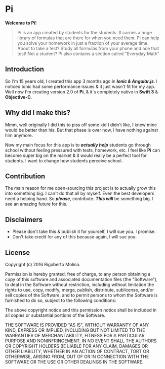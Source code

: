 # Pi

**Welcome to Pi!**

> Pi is an app created by students for the students. It carries a huge library of formulas that are there for when you need them. Pi can help you solve your homework in just a fraction of your average time. About to take a test? Study all formulas from your phone and ace that test! Not a student? Pi also contains a section called "Everyday Math"

## Introduction
So I'm 15 years old, I created this app 3 months ago in ***Ionic & Angular.js***. I noticed Ionic had some performance issues & it just wasn't fit for my app. Well now I'm creating version 2.0 of **Pi**, & it's completely native in **Swift 3** & **Objective-C**.

## Why did I make this?
Mmm, well originally I did this to piss off some kid I didn't like, I knew mine would be better than his. But that phase is over now, I have nothing against him anymore.

Now my main focus for this app is to ***actually help*** students go through school without feeling pressured with tests, homework, etc. I feel like **Pi** can become super big on the market & it would really be a perfect tool for students. I want to change how students perceive school.

## Contribution
The main reason for me open-sourcing this project is to actually grow this into something big. I can't do that all by myself. Even the best developers need a helping hand. So ***please***, contribute. ***This will*** be something big. I see an amazing future for this.

## Disclaimers
 - Please don't take this & publish it for yourself, I will sue you. I promise.
 - Don't take credit for any of this because again, I will sue you.

## License
Copyright (c) 2016 Rigoberto Molina.

Permission is hereby granted, free of charge, to any person obtaining a copy of this software and associated documentation files (the "Software"), to deal in the Software without restriction, including without limitation the rights to use, copy, modify, merge, publish, distribute, sublicense, and/or sell copies of the Software, and to permit persons to whom the Software is furnished to do so, subject to the following conditions:

The above copyright notice and this permission notice shall be included in all copies or substantial portions of the Software.

THE SOFTWARE IS PROVIDED "AS IS", WITHOUT WARRANTY OF ANY KIND, EXPRESS OR IMPLIED, INCLUDING BUT NOT LIMITED TO THE WARRANTIES OF MERCHANTABILITY, FITNESS FOR A PARTICULAR PURPOSE AND NONINFRINGEMENT. IN NO EVENT SHALL THE AUTHORS OR COPYRIGHT HOLDERS BE LIABLE FOR ANY CLAIM, DAMAGES OR OTHER LIABILITY, WHETHER IN AN ACTION OF CONTRACT, TORT OR OTHERWISE, ARISING FROM, OUT OF OR IN CONNECTION WITH THE SOFTWARE OR THE USE OR OTHER DEALINGS IN THE SOFTWARE.
